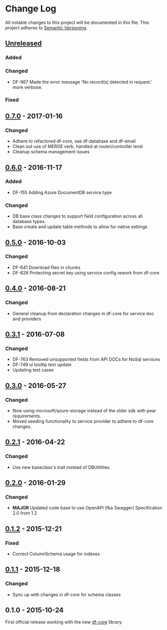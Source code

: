 # Change Log
All notable changes to this project will be documented in this file.
This project adheres to [Semantic Versioning](http://semver.org/).

## [Unreleased]
### Added
### Changed
- DF-967 Made the error message 'No record(s) detected in request.' more verbose.

### Fixed

## [0.7.0] - 2017-01-16
### Changed
- Adhere to refactored df-core, see df-database and df-email
- Clean out use of MERGE verb, handled at router/controller level
- Cleanup schema management issues

## [0.6.0] - 2016-11-17
### Added
- DF-155 Adding Azure DocumentDB service type

### Changed
- DB base class changes to support field configuration across all database types.
- Base create and update table methods to allow for native settings

## [0.5.0] - 2016-10-03
### Changed
- DF-641 Download files in chunks
- DF-826 Protecting secret key using service config rework from df-core

## [0.4.0] - 2016-08-21
### Changed
- General cleanup from declaration changes in df-core for service doc and providers

## [0.3.1] - 2016-07-08
### Changed
- DF-763 Removed unsupported fields from API DOCs for NoSql services
- DF-749 ui tooltip text update
- Updating test cases

## [0.3.0] - 2016-05-27
### Changed
- Now using microsoft/azure-storage instead of the older sdk with pear requirements.
- Moved seeding functionality to service provider to adhere to df-core changes.

## [0.2.1] - 2016-04-22
### Changed
- Use new baseclass's trait instead of DBUtilities.

## [0.2.0] - 2016-01-29
### Changed
- **MAJOR** Updated code base to use OpenAPI (fka Swagger) Specification 2.0 from 1.2

## [0.1.2] - 2015-12-21
### Fixed
- Correct ColumnSchema usage for indexes

## [0.1.1] - 2015-12-18
### Changed
- Sync up with changes in df-core for schema classes

## 0.1.0 - 2015-10-24
First official release working with the new [df-core](https://github.com/dreamfactorysoftware/df-core) library.

[Unreleased]: https://github.com/dreamfactorysoftware/df-azure/compare/0.7.0...HEAD
[0.7.0]: https://github.com/dreamfactorysoftware/df-azure/compare/0.6.0...0.7.0
[0.6.0]: https://github.com/dreamfactorysoftware/df-azure/compare/0.5.0...0.6.0
[0.5.0]: https://github.com/dreamfactorysoftware/df-azure/compare/0.4.0...0.5.0
[0.4.0]: https://github.com/dreamfactorysoftware/df-azure/compare/0.3.1...0.4.0
[0.3.1]: https://github.com/dreamfactorysoftware/df-azure/compare/0.3.0...0.3.1
[0.3.0]: https://github.com/dreamfactorysoftware/df-azure/compare/0.2.1...0.3.0
[0.2.1]: https://github.com/dreamfactorysoftware/df-azure/compare/0.2.0...0.2.1
[0.2.0]: https://github.com/dreamfactorysoftware/df-azure/compare/0.1.2...0.2.0
[0.1.2]: https://github.com/dreamfactorysoftware/df-azure/compare/0.1.1...0.1.2
[0.1.1]: https://github.com/dreamfactorysoftware/df-azure/compare/0.1.0...0.1.1

